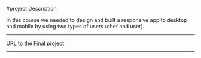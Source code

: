 #project Description

In this course we needed to design and built a responsive app to desktop and mobile
by using two types of users (chef and user).


***
URL to the [Final project](http://shenkar.html5-book.co.il/2015-2016/html5/dev_211/)
***

